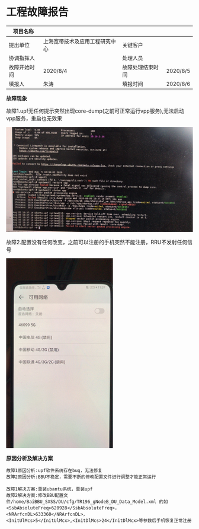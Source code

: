 # 																														       											**工程故障报告**

| 项目名称     |                                |                  |          |
| ------------ | ------------------------------ | ---------------- | -------- |
| 提出单位     | 上海宽带技术及应用工程研究中心 | 关键客户         |          |
| 协调指挥人   |                                | 处理人员         |          |
| 故障开始时间 | 2020/8/4                       | 故障处理结束时间 | 2020/8/5 |
| 填报人       | 朱涛                           | 填报时间         | 2020/8/6 |

**故障现象**

​	故障1.upf无任何提示突然出现core-dump(之前可正常运行vpp服务),无法启动vpp服务，重启也无效果

![](./imgs/1.jpg)

​	故障2.配置没有任何改变，之前可以注册的手机突然不能注册，RRU不发射任何信号

<img src="./imgs/2.jpg" style="zoom:50%;" />



**原因分析及解决方案**

```
故障1原因分析:upf软件系统存在bug，无法修复				
故障2原因分析:BBU不稳定，需要不断的修改配置文件进行调整才能正常运行				
				
故障1解决方案:重装ubantu系统，重装upf				
故障2解决方案:修改BBU配置文件/home/BaiBBU_SXSS/DU/cfg/TR196_gNodeB_DU_Data_Model.xml 的如
<SsbAbsoluteFreq>620928</SsbAbsoluteFreq>，<NRArfcnDL>633360</NRArfcnDL>，
<InitUlMcs>5</InitUlMcx>,<InitDlMcs>24</InitDlMcx>等参数后手机恢复正常注册			
```

​	
​				
​				
​				